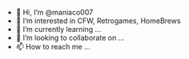 - 👋 Hi, I’m @maniaco007
- 👀 I’m interested in CFW, Retrogames, HomeBrews
- 🌱 I’m currently learning ...
- 💞️ I’m looking to collaborate on ...
- 📫 How to reach me ...

<!---
maniaco007/maniaco007 is a ✨ special ✨ repository because its `README.md` (this file) appears on your GitHub profile.
You can click the Preview link to take a look at your changes.
--->
